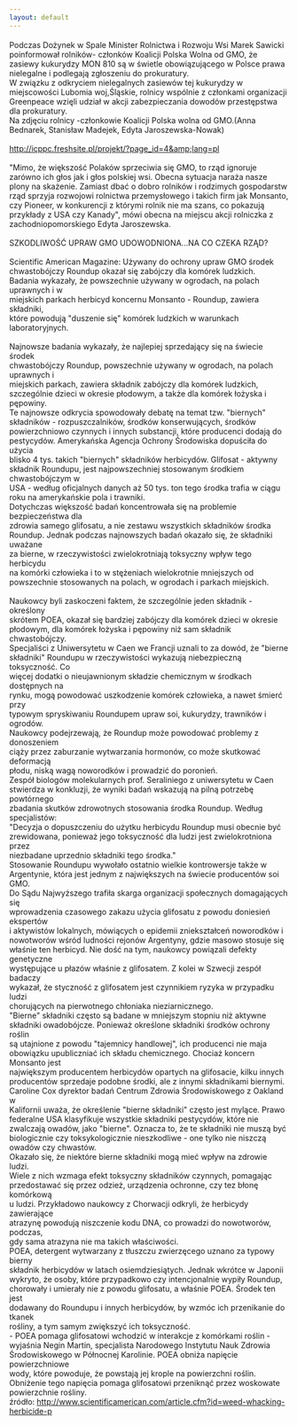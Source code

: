 ```yaml
---
layout: default
---
```

<!--17--><p style="margin: 0px 0px 18px; font-size: 18px; font-family: Helvetica;">
Podczas Dożynek w Spale Minister Rolnictwa i Rozwoju Wsi Marek Sawicki
poinformował rolników- członków Koalicji Polska Wolna od GMO, że
zasiewy kukurydzy MON 810 są w świetle obowiązującego w Polsce prawa
nielegalne i podlegają zgłoszeniu do prokuratury.
<br>W związku z odkryciem nielegalnych zasiewów tej kukurydzy w
miejscowości Lubomia woj,Śląskie, rolnicy wspólnie z członkami
organizacji Greenpeace wzięli udział w akcji zabezpieczania dowodów
przestępstwa dla prokuratury.
<br>Na zdjęciu rolnicy -członkowie Koalicji Polska wolna od GMO.(Anna Bednarek, Stanisław Madejek, Edyta Jaroszewska-Nowak)
<br>
<br><a class="moz-txt-link-freetext" href="http://icppc.freshsite.pl/projekt/?page_id=4&amp;lang=pl">http://icppc.freshsite.pl/projekt/?page_id=4&amp;lang=pl</a>
<br>
<br>"Mimo, że większość Polaków sprzeciwia się GMO, to rząd ignoruje zarówno ich 
głos jak i głos polskiej wsi. Obecna sytuacja naraża nasze plony na 
skażenie. Zamiast dbać o dobro rolników i rodzimych gospodarstw rząd sprzyja 
rozwojowi rolnictwa przemysłowego i takich firm jak Monsanto, czy Pioneer, w 
konkurencji z którymi rolnik nie ma szans, co pokazują przykłady z USA czy 
Kanady", mówi obecna na miejscu akcji rolniczka z zachodniopomorskiego Edyta 
Jaroszewska.
<br>
<br>SZKODLIWOŚĆ UPRAW GMO UDOWODNIONA...NA CO CZEKA RZĄD?
<br>
<br>Scientific American Magazine: Używany do ochrony upraw GMO środek
<br>chwastobójczy Roundup okazał się zabójczy dla komórek ludzkich.
<br>Badania wykazały, że powszechnie używany w ogrodach, na polach uprawnych i w
<br>miejskich parkach herbicyd koncernu Monsanto - Roundup, zawiera składniki,
<br>które powodują "duszenie się" komórek ludzkich w warunkach laboratoryjnych.
<br>
<br>Najnowsze badania wykazały, że najlepiej sprzedający się na świecie środek
<br>chwastobójczy Roundup, powszechnie używany w ogrodach, na polach uprawnych i
<br>miejskich parkach, zawiera składnik zabójczy dla komórek ludzkich,
<br>szczególnie dzieci w okresie płodowym, a także dla komórek łożyska i
<br>pępowiny.
<br>Te najnowsze odkrycia spowodowały debatę na temat tzw. "biernych"
<br>składników - rozpuszczalników, środków konserwujących, środków
<br>powierzchniowo czynnych i innych substancji, które producenci dodają do
<br>pestycydów. Amerykańska Agencja Ochrony Środowiska dopuściła do użycia
<br>blisko 4 tys. takich "biernych" składników herbicydów. Glifosat - aktywny
<br>składnik Roundupu, jest najpowszechniej stosowanym środkiem chwastobójczym w
<br>USA - według oficjalnych danych aż 50 tys. ton tego środka trafia w ciągu
<br>roku na amerykańskie pola i trawniki.
<br>Dotychczas większość badań koncentrowała się na problemie bezpieczeństwa dla
<br>zdrowia samego glifosatu, a nie zestawu wszystkich składników środka
<br>Roundup. Jednak podczas najnowszych badań okazało się, że składniki uważane
<br>za bierne, w rzeczywistości zwielokrotniają toksyczny wpływ tego herbicydu
<br>na komórki człowieka i to w stężeniach wielokrotnie mniejszych od
<br>powszechnie stosowanych na polach, w ogrodach i parkach miejskich.
<br>
<br>Naukowcy byli zaskoczeni faktem, że szczególnie jeden składnik - określony
<br>skrótem POEA, okazał się bardziej zabójczy dla komórek dzieci w okresie
<br>płodowym, dla komórek łożyska i pępowiny niż sam składnik chwastobójczy.
<br>Specjaliści z Uniwersytetu w Caen we Francji uznali to za dowód, że "bierne
<br>składniki" Roundupu w rzeczywistości wykazują niebezpieczną toksyczność. Co
<br>więcej dodatki o nieujawnionym składzie chemicznym w środkach dostępnych na
<br>rynku, mogą powodować uszkodzenie komórek człowieka, a nawet śmierć przy
<br>typowym spryskiwaniu Roundupem upraw soi, kukurydzy, trawników i ogrodów.
<br>Naukowcy podejrzewają, że Roundup może powodować problemy z donoszeniem
<br>ciąży przez zaburzanie wytwarzania hormonów, co może skutkować deformacją
<br>płodu, niską wagą noworodków i prowadzić do poronień.
<br>Zespół biologów molekularnych prof. Seraliniego z uniwersytetu w Caen
<br>stwierdza w konkluzji, że wyniki badań wskazują na pilną potrzebę powtórnego
<br>zbadania skutków zdrowotnych stosowania środka Roundup. Według specjalistów:
<br>"Decyzja o dopuszczeniu do użytku herbicydu Roundup musi obecnie być
<br>zrewidowana, ponieważ jego toksyczność dla ludzi jest zwielokrotniona przez
<br>niezbadane uprzednio składniki tego środka."
<br>Stosowanie Roundupu wywołało ostatnio wielkie kontrowersje także w
<br>Argentynie, która jest jednym z największych na świecie producentów soi GMO.
<br>Do Sądu Najwyższego trafiła skarga organizacji społecznych domagających się
<br>wprowadzenia czasowego zakazu użycia glifosatu z powodu doniesień ekspertów
<br>i aktywistów lokalnych, mówiących o epidemii zniekształceń noworodków i
<br>nowotworów wśród ludności rejonów Argentyny, gdzie masowo stosuje się
<br>właśnie ten herbicyd. Nie dość na tym, naukowcy powiązali defekty genetyczne
<br>występujące u płazów właśnie z glifosatem. Z kolei w Szwecji zespół badaczy
<br>wykazał, że styczność z glifosatem jest czynnikiem ryzyka w przypadku ludzi
<br>chorujących na pierwotnego chłoniaka nieziarnicznego.
<br>"Bierne" składniki często są badane w mniejszym stopniu niż aktywne
<br>składniki owadobójcze. Ponieważ określone składniki środków ochrony roślin
<br>są utajnione z powodu "tajemnicy handlowej", ich producenci nie maja
<br>obowiązku upubliczniać ich składu chemicznego. Chociaż koncern Monsanto jest
<br>największym producentem herbicydów opartych na glifosacie, kilku innych
<br>producentów sprzedaje podobne środki, ale z innymi składnikami biernymi.
<br>Caroline Cox dyrektor badań Centrum Zdrowia Środowiskowego z Oakland w
<br>Kalifornii uważa, że określenie "bierne składniki" często jest mylące. Prawo
<br>federalne USA klasyfikuje wszystkie składniki pestycydów, które nie
<br>zwalczają owadów, jako "bierne". Oznacza to, że te składniki nie muszą być
<br>biologicznie czy toksykologicznie nieszkodliwe - one tylko nie niszczą
<br>owadów czy chwastów.
<br>Okazało się, że niektóre bierne składniki mogą mieć wpływ na zdrowie ludzi.
<br>Wiele z nich wzmaga efekt toksyczny składników czynnych, pomagając
<br>przedostawać się przez odzież, urządzenia ochronne, czy tez błonę komórkową
<br>u ludzi. Przykładowo naukowcy z Chorwacji odkryli, że herbicydy zawierające
<br>atrazynę powodują niszczenie kodu DNA, co prowadzi do nowotworów, podczas,
<br>gdy sama atrazyna nie ma takich właściwości.
<br>POEA, detergent wytwarzany z tłuszczu zwierzęcego uznano za typowy bierny
<br>składnik herbicydów w latach osiemdziesiątych. Jednak wkrótce w Japonii
<br>wykryto, że osoby, które przypadkowo czy intencjonalnie wypiły Roundup,
<br>chorowały i umierały nie z powodu glifosatu, a właśnie POEA. Środek ten jest
<br>dodawany do Roundupu i innych herbicydów, by wzmóc ich przenikanie do tkanek
<br>rośliny, a tym samym zwiększyć ich toksyczność.
<br>- POEA pomaga glifosatowi wchodzić w interakcje z komórkami roślin -
<br>wyjaśnia Negin Martin, specjalista Narodowego Instytutu Nauk Zdrowia
<br>Środowiskowego w Północnej Karolinie. POEA obniża napięcie powierzchniowe
<br>wody, które powoduje, że powstają jej krople na powierzchni roślin.
<br>Obniżenie tego napięcia pomaga glifosatowi przeniknąć przez woskowate
<br>powierzchnie rośliny.
<br>źródło: 
<a class="moz-txt-link-freetext" href="http://www.scientificamerican.com/article.cfm?id=weed-whacking-herbicide-p">http://www.scientificamerican.com/article.cfm?id=weed-whacking-herbicide-p</a>
<br></p>